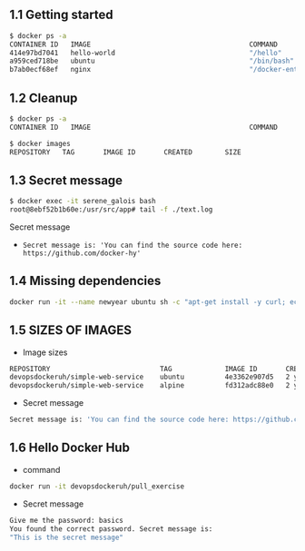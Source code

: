 ## 1.1 Getting started
```bash
$ docker ps -a
CONTAINER ID   IMAGE                                       COMMAND                  CREATED         STATUS                         PORTS                                              NAMES
414e97bd7041   hello-world                                 "/hello"                 4 minutes ago   Exited (0) 4 minutes ago                                                          nifty_kalam
a959ced718be   ubuntu                                      "/bin/bash"              4 minutes ago   Exited (137) 3 minutes ago                                                        boring_ardinghelli
b7ab0ecf68ef   nginx                                       "/docker-entrypoint.…"   5 minutes ago   Up 5 minutes                   80/tcp                                             sweet_gagarin
```
## 1.2 Cleanup
```bash
$ docker ps -a
CONTAINER ID   IMAGE                                       COMMAND                  CREATED        STATUS                         PORTS                                              NAMES

```
```bash
$ docker images
REPOSITORY   TAG       IMAGE ID       CREATED        SIZE
```
## 1.3 Secret message
```bash
$ docker exec -it serene_galois bash
root@8ebf52b1b60e:/usr/src/app# tail -f ./text.log
```
Secret message
- `Secret message is: 'You can find the source code here: https://github.com/docker-hy'`

## 1.4 Missing dependencies
```bash
docker run -it --name newyear ubuntu sh -c "apt-get install -y curl; echo `Input website:`; read website; echo `Searching..`; sleep 1; curl http://$website;"
```

## 1.5 SIZES OF IMAGES
- Image sizes
```bash
REPOSITORY                           TAG             IMAGE ID       CREATED         SIZE
devopsdockeruh/simple-web-service    ubuntu          4e3362e907d5   2 years ago     83MB
devopsdockeruh/simple-web-service    alpine          fd312adc88e0   2 years ago     15.7MB
```
- Secret message
```bash
Secret message is: 'You can find the source code here: https://github.com/docker-hy'
```
## 1.6 Hello Docker Hub
- command
```bash
docker run -it devopsdockeruh/pull_exercise
```
- Secret message
```bash
Give me the password: basics
You found the correct password. Secret message is:
"This is the secret message"
```

